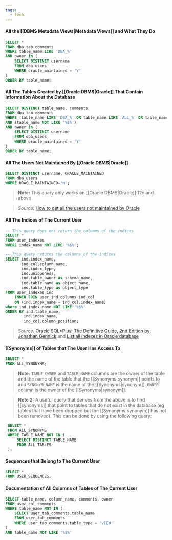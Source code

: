 ```yaml
---
tags:
  - tech
---
```


#### All the [[DBMS Metadata Views|Metadata Views]] and What They Do

```sql
SELECT *
FROM dba_tab_comments
WHERE table_name LIKE 'DBA_%'
AND owner in (
    SELECT DISTINCT username
    FROM dba_users
    WHERE oracle_maintained = 'Y'
)
ORDER BY table_name;
```

#### All The Tables Created by [[Oracle DBMS|Oracle]] That Contain Information About the Database

```sql
SELECT DISTINCT table_name, comments
FROM dba_tab_comments
WHERE (table_name LIKE 'DBA_%' OR table_name LIKE 'ALL_%' OR table_name LIKE 'USER_%')
AND (table_name NOT LIKE '%$%')
AND owner in (
    SELECT DISTINCT username
    FROM dba_users
    WHERE oracle_maintained = 'Y'
)
ORDER BY table_name;
```

#### All The Users Not Maintained By [[Oracle DBMS|Oracle]]

```sql
SELECT DISTINCT username, ORACLE_MAINTAINED 
FROM dba_users 
WHERE ORACLE_MAINTAINED='N';
```
> **Note:** This query only works on [[Oracle DBMS|Oracle]] 12c and above

> *Source:* [How to get all the users not maintained by Oracle](https://stackoverflow.com/questions/4833459/oracle-sql-query-for-listing-all-schemas-in-a-db)

#### All The Indices of The Current User

```sql
-- This query does not return the columns of the indices
SELECT *
FROM user_indexes
WHERE index_name NOT LIKE '%$%';
```

```sql
-- This query returns the columns of the indices
SELECT ind.index_name,
       ind_col.column_name,
       ind.index_type,
       ind.uniqueness,
       ind.table_owner as schema_name,
       ind.table_name as object_name,
       ind.table_type as object_type       
FROM user_indexes ind
    INNER JOIN user_ind_columns ind_col 
    ON (ind.index_name = ind_col.index_name)
where ind.index_name NOT LIKE '%$%'
ORDER BY ind.table_name,
        ind.index_name,
        ind_col.column_position;
```

> *Source:* [Oracle SQL*Plus: The Definitive Guide, 2nd Edition by Jonathan Gennick](https://www.oreilly.com/library/view/oracle-sqlplus-the/0596007469/ch10s05.html) and [List all indexes in Oracle database](https://dataedo.com/kb/query/oracle/list-all-indexes-in-the-database)

#### [[Synonyms]] of Tables that The User Has Access To

```sql
SELECT *
FROM ALL_SYNONYMS;
```
> **Note:** `TABLE_OWNER` and `TABLE_NAME` columns are the owner of the table and the name of the table that the [[Synonyms|synonym]] points to and `SYNONYM_NAME` is the name of the [[Synonyms|synonym]]. `OWNER` column is the owner of the [[Synonyms|synonym]].

> **Note 2:** A useful query that derives from the above is to find [[synonyms]] that point to tables that do not exist in the database (eg tables that have been dropped but the [[Synonyms|synonym]] has not been removed).
> This can be done by using the following query:
```sql
 SELECT *
 FROM ALL_SYNONYMS
 WHERE TABLE_NAME NOT IN (
     SELECT DISTINCT TABLE_NAME
     FROM ALL_TABLES
 );
 ```

#### Sequences that Belong to The Current User

```sql
SELECT *
FROM USER_SEQUENCES;
```

#### Documentation of All Columns of Tables of The Current User

```sql
SELECT table_name, column_name, comments, owner
FROM user_col_comments
WHERE table_name NOT IN (
    SELECT user_tab_comments.table_name
    FROM user_tab_comments
    WHERE user_tab_comments.table_type = 'VIEW'
)
AND table_name NOT LIKE '%$%'
```